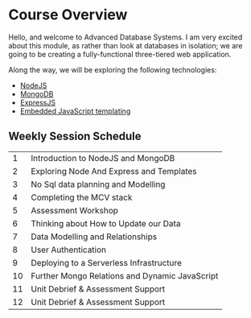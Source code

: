 # Course Overview

Hello, and welcome to Advanced Database Systems. I am very excited about this module, as rather than look at databases in isolation; we are going to be creating a fully-functional three-tiered web application.

Along the way, we will be exploring the following technologies:

- [NodeJS](https://nodejs.org/en/)
- [MongoDB](https://www.mongodb.com/)
- [ExpressJS](https://expressjs.com/)
- [Embedded JavaScript templating](https://ejs.co/#promo)

## Weekly Session Schedule

|    |                                                 |
| --- | ---------------------------------------------- |
| 1   | Introduction to NodeJS and MongoDB             |
| 2   | Exploring Node And Express and Templates       |
| 3   | No Sql data planning and Modelling             |
| 4   | Completing the MCV stack                       |
| 5   | Assessment Workshop                            |
| 6   | Thinking about How to Update our Data          |
| 7   | Data Modelling and Relationships               |
| 8   | User Authentication                            |
| 9   | Deploying to a Serverless Infrastructure       |
| 10  | Further Mongo Relations and Dynamic JavaScript |
| 11  | Unit Debrief & Assessment Support              |
| 12  | Unit Debrief & Assessment Support              |
